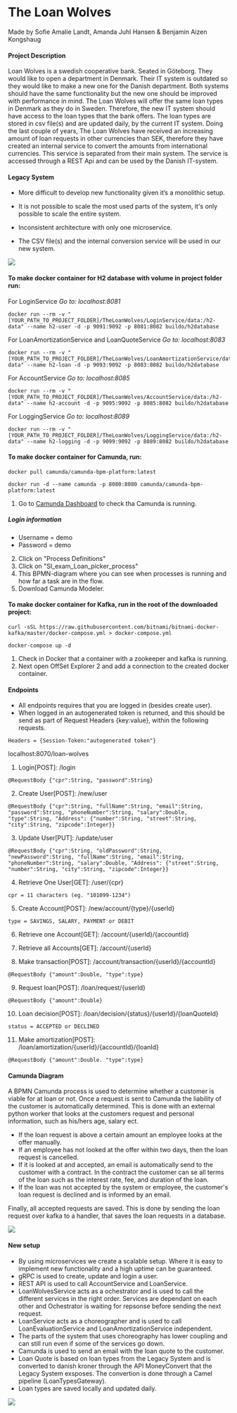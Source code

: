 # The Loan Wolves
Made by Sofie Amalie Landt, Amanda Juhl Hansen & Benjamin Aizen Kongshaug

#### Project Description

Loan Wolves is a swedish cooperative bank. Seated in Göteborg. They would like to open a department in Denmark. Their IT system is outdated so they would like to make a new one for the Danish department. Both systems should have the same functionality but the new one should be improved with performance in mind. The Loan Wolves will offer the same loan types in Denmark as they do in Sweden. Therefore, the new IT system should have access to the loan types that the bank offers. The loan types are stored in csv file(s) and are updated daily, by the current IT system. Doing the last couple of years, The Loan Wolves have received an increasing amount of loan requests in other currencies than SEK, therefore they have created an internal service to convert the amounts from international currencies. This service is separated from their main system. The service is accessed through a REST Api and can be used by the Danish IT-system.

#### Legacy System

* More difficult to develop new functionality given it’s a monolithic setup.
* It is not possible to scale the most used parts of the system, it's only possible to scale the entire system.
* Inconsistent architecture with only one microservice.

* The CSV file(s) and the internal conversion service will be used in our new system.

![](https://github.com/amalielandt/TheLoanWolves/blob/main/diagrams/legacy_setup.PNG)

#### To make docker container for H2 database with volume in project folder run:

For LoginService 
<i>Go to: localhost:8081</i>
```
docker run --rm -v "[YOUR_PATH_TO_PROJECT_FOLDER]/TheLoanWolves/LoginService/data:/h2-data" --name h2-user -d -p 9091:9092 -p 8081:8082 buildo/h2database 
```
For LoanAmortizationService and LoanQuoteService 
<i>Go to: localhost:8083</i>
```
docker run --rm -v "[YOUR_PATH_TO_PROJECT_FOLDER]/TheLoanWolves/LoanAmortizationService/data:/h2-data" --name h2-loan -d -p 9093:9092 -p 8083:8082 buildo/h2database
```
For AccountService 
<i>Go to: localhost:8085</i>
```
docker run --rm -v "[YOUR_PATH_TO_PROJECT_FOLDER]/TheLoanWolves/AccountService/data:/h2-data" --name h2-account -d -p 9095:9092 -p 8085:8082 buildo/h2database 
```
For LoggingService 
<i>Go to: localhost:8089</i>
```
docker run --rm -v "[YOUR_PATH_TO_PROJECT_FOLDER]/TheLoanWolves/LoggingService/data:/h2-data" --name h2-logging -d -p 9099:9092 -p 8089:8082 buildo/h2database
```

#### To make docker container for Camunda, run:
```
docker pull camunda/camunda-bpm-platform:latest
```
```
docker run -d --name camunda -p 8080:8080 camunda/camunda-bpm-platform:latest
```
 
1. Go to [Camunda Dashboard](http://localhost:8080/camunda/app/cockpit/default/#/dashboard) to check tha Camunda is running. 

##### Login information
- Username = demo
- Password = demo

2. Click on "Process Definitions" 
3. Click on "SI_exam_Loan_picker_process"
4. This BPMN-diagram where you can see when processes is running and how far a task are in the flow.
5. Download Camunda Modeler.
 
#### To make docker container for Kafka, run in the root of the downloaded project:
```
curl -sSL https://raw.githubusercontent.com/bitnami/bitnami-docker-kafka/master/docker-compose.yml > docker-compose.yml
```
```
docker-compose up -d
```

1. Check in Docker that a container with a zookeeper and kafka is running. 
2. Next open OffSet Explorer 2 and add a connection to the created docker container.

#### Endpoints

- All endpoints requires that you are logged in (besides create user).
- When logged in an autogenerated token is returned, and this should be send as part of Request Headers {key:value}, within the following requests.

```
Headers = {Session-Token:"autogenerated token"} 
```

localhost:8070/loan-wolves

1. Login[POST]: /login
```
@RequestBody {"cpr":String, "password":String}
```

2. Create User[POST]: /new/user
```
@RequestBody {"cpr":String, "fullName":String, "email":String, "password":String, "phoneNumber":String, "salary":Double, "type":String, "Address": {"number":String, "street":String, "city":String, "zipcode":Integer}} 
```

3. Update User[PUT]: /update/user 
```
@RequestBody {"cpr":String, "oldPassword":String, "newPassword":String, "fullName":String, "email":String, "phoneNumber":String, "salary":Double, "Address": {"street":String, "number":String, "city":String, "zipcode":Integer}} 
```

4. Retrieve One User[GET]: /user/{cpr}
```
cpr = 11 characters (eg. "101099-1234")
```

5. Create Account[POST]: /new/account/{type}/{userId}
```
type = SAVINGS, SALARY, PAYMENT or DEBIT
```

6. Retrieve one Account[GET]: /account/{userId}/{accountId}

7. Retrieve all Accounts[GET]: /account/{userId}

8. Make transaction[POST]: /account/transaction/{userId}/{accountId}
```
@RequestBody {"amount":Double, "type":type} 
```

9. Request loan[POST]: /loan/request/{userId} 
```
@RequestBody {"amount":Double} 
```

10. Loan decision[POST]: /loan/decision/{status}/{userId}/{loanQuoteId}
```
status = ACCEPTED or DECLINED
```

11. Make amortization[POST]: /loan/amortization/{userId}/{accountId}/{loanId}
```
@RequestBody {"amount":Double. "type":type} 
```

#### Camunda Diagram

A BPMN Camunda process is used to determine whether a customer is viable for at loan or not. Once a request is sent to Camunda the liability of the customer is automatically determined. This is done with an external python worker that looks at the customers request and personal information, such as his/hers age, salary ect. 

* If the loan request is above a certain amount an employee looks at the offer manually. 
* If an employee has not looked at the offer within two days, then the loan request is cancelled. 
* If it is looked at and accepted, an email is automatically send to the customer with a contract. In the contract the customer can se all terms of the loan such as the interest rate, fee, and duration of the loan. 
* If the loan was not accepted by the system or employee, the customer's loan request is declined and is informed by an email. 

Finally, all accepted requests are saved. This is done by sending the loan request over kafka to a handler, that saves the loan requests in a database.

![](https://github.com/amalielandt/TheLoanWolves/blob/main/diagrams/camunda_diagram.png)

#### New setup

* By using microservices we create a scalable setup. Where it is easy to implement new functionality and a high uptime can be guaranteed.
* gRPC is used to create, update and login a user.
* REST API is used to call AccountService and LoanService.
* LoanWolvesService acts as a ochestrator and is used to call the different services in the right order. Services are dependant on each other and Ochestrator is waiting for repsonse before sending the next request.
* LoanService acts as a choreographer and is used to call LoanEvaluationService and LoanAmortizationService independent.
* The parts of the system that uses choreography has lower coupling and can still run even if some of the services go down.
* Camunda is used to send an email with the loan quote to the customer. 
* Loan Quote is based on loan types from the Legacy System and is converted to danish kroner through the API MoneyConvert that the Legacy System exsposes. The convertion is done through a Camel pipeline (LoanTypesGateway). 
* Loan types are saved locally and updated daily.

![](https://github.com/amalielandt/TheLoanWolves/blob/main/diagrams/new_setup.PNG)

